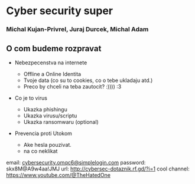 # Cyber security super
### Michal Kujan-Privrel, Juraj Durcek, Michal Adam

## O com budeme rozpravat
* Nebezpecenstva na internete
  * Offline a Online Identita
  * Tvoje data (co su to cookies, co o tebe ukladaju atd.)
  * Preco by chceli na teba zautocit? :)))) :3

* Co je to virus
  * Ukazka phishingu
  * Ukazka virusu/scriptu
  * Ukazka ransomwaru (optional)

* Prevencia proti Utokom
  * Ake hesla pouzivat.
  * na co neklikat

email: cybersecurity.omqc6@simplelogin.com
password: skx8M@A9w4aa!JMJ
url: http://cybersec-dotaznik.rf.gd/?i=1
cool channel: https://www.youtube.com/@TheHatedOne